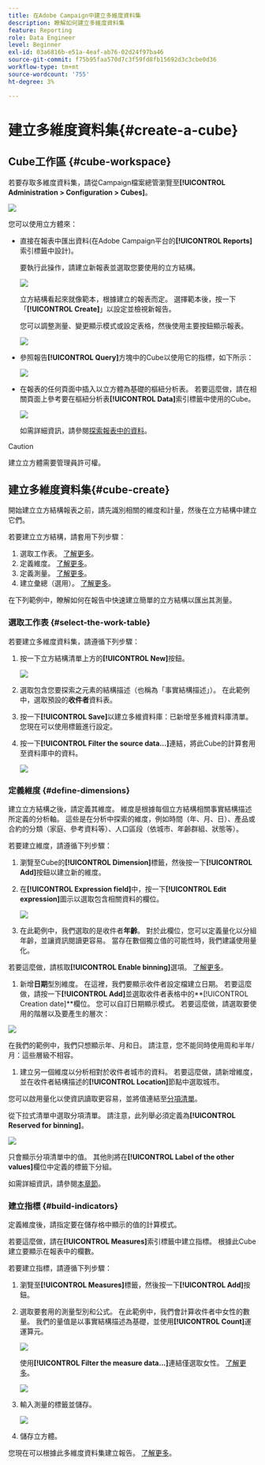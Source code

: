```yaml
---
title: 在Adobe Campaign中建立多維度資料集
description: 瞭解如何建立多維度資料集
feature: Reporting
role: Data Engineer
level: Beginner
exl-id: 03a6816b-e51a-4eaf-ab76-02d24f97ba46
source-git-commit: f75b95faa570d7c3f59fd8fb15692d3c3cbe0d36
workflow-type: tm+mt
source-wordcount: '755'
ht-degree: 3%

---
```


# 建立多維度資料集{#create-a-cube}

## Cube工作區 {#cube-workspace}

若要存取多維度資料集，請從Campaign檔案總管瀏覽至&#x200B;**[!UICONTROL Administration > Configuration > Cubes]**。

![](assets/cube-node.png)

您可以使用立方體來：

* 直接在報表中匯出資料(在Adobe Campaign平台的&#x200B;**[!UICONTROL Reports]**&#x200B;索引標籤中設計)。

  要執行此操作，請建立新報表並選取您要使用的立方結構。

  ![](assets/create-new-cube.png)

  立方結構看起來就像範本，根據建立的報表而定。 選擇範本後，按一下「**[!UICONTROL Create]**」以設定並檢視新報告。

  您可以調整測量、變更顯示模式或設定表格，然後使用主要按鈕顯示報表。

  ![](assets/display-cube-table.png)

* 參照報告&#x200B;**[!UICONTROL Query]**&#x200B;方塊中的Cube以使用它的指標，如下所示：

  ![](assets/cube-report-query.png)

* 在報表的任何頁面中插入以立方體為基礎的樞紐分析表。 若要這麼做，請在相關頁面上參考要在樞紐分析表&#x200B;**[!UICONTROL Data]**&#x200B;索引標籤中使用的Cube。

  ![](assets/cube-in-a-report.png)

  如需詳細資訊，請參閱[探索報表中的資料](cube-tables.md#explore-the-data-in-a-report)。


>[!CAUTION]
>
>建立立方體需要管理員許可權。
>

## 建立多維度資料集{#cube-create}

開始建立立方結構報表之前，請先識別相關的維度和計量，然後在立方結構中建立它們。

若要建立立方結構，請套用下列步驟：

1. 選取工作表。 [了解更多](#select-the-work-table)。
1. 定義維度。 [了解更多](#define-dimensions)。
1. 定義測量。 [了解更多](#build-indicators)。
1. 建立彙總（選用）。 [了解更多](customize-cubes.md#calculate-and-use-aggregates)。

在下列範例中，瞭解如何在報告中快速建立簡單的立方結構以匯出其測量。

### 選取工作表 {#select-the-work-table}

若要建立多維度資料集，請遵循下列步驟：

1. 按一下立方結構清單上方的&#x200B;**[!UICONTROL New]**&#x200B;按鈕。

   ![](assets/create-a-cube.png)

1. 選取包含您要探索之元素的結構描述（也稱為「事實結構描述」）。 在此範例中，選取預設的&#x200B;**收件者**&#x200B;資料表。
1. 按一下&#x200B;**[!UICONTROL Save]**&#x200B;以建立多維資料庫：已新增至多維資料庫清單。 您現在可以使用標籤進行設定。

1. 按一下&#x200B;**[!UICONTROL Filter the source data...]**&#x200B;連結，將此Cube的計算套用至資料庫中的資料。

   ![](assets/cube-filter-source.png)

### 定義維度 {#define-dimensions}

建立立方結構之後，請定義其維度。 維度是根據每個立方結構相關事實結構描述所定義的分析軸。 這些是在分析中探索的維度，例如時間（年、月、日）、產品或合約的分類（家庭、參考資料等）、人口區段（依城市、年齡群組、狀態等）。

若要建立維度，請遵循下列步驟：

1. 瀏覽至Cube的&#x200B;**[!UICONTROL Dimension]**&#x200B;標籤，然後按一下&#x200B;**[!UICONTROL Add]**&#x200B;按鈕以建立新的維度。
1. 在&#x200B;**[!UICONTROL Expression field]**&#x200B;中，按一下&#x200B;**[!UICONTROL Edit expression]**&#x200B;圖示以選取包含相關資料的欄位。

   ![](assets/cube-add-dimension.png)

1. 在此範例中，我們選取的是收件者&#x200B;**年齡**。 對於此欄位，您可以定義量化以分組年齡，並讓資訊閱讀更容易。 當存在數個獨立值的可能性時，我們建議使用量化。

若要這麼做，請核取&#x200B;**[!UICONTROL Enable binning]**&#x200B;選項。 [了解更多](customize-cubes.md#data-binning)。

1. 新增&#x200B;**日期**&#x200B;型別維度。 在這裡，我們要顯示收件者設定檔建立日期。 若要這麼做，請按一下&#x200B;**[!UICONTROL Add]**&#x200B;並選取收件者表格中的&#x200B;**[!UICONTROL Creation date]**欄位。
您可以自訂日期顯示模式。 若要這麼做，請選取要使用的階層以及要產生的層次：

![](assets/cube-date-dimension.png)

在我們的範例中，我們只想顯示年、月和日。 請注意，您不能同時使用周和半年/月：這些層級不相容。

1. 建立另一個維度以分析相對於收件者城市的資料。 若要這麼做，請新增維度，並在收件者結構描述的&#x200B;**[!UICONTROL Location]**&#x200B;節點中選取城市。

您可以啟用量化以使資訊讀取更容易，並將值連結至[分項清單](../config/enumerations.md)。

從下拉式清單中選取分項清單。 請注意，此列舉必須定義為&#x200B;**[!UICONTROL Reserved for binning]**。

![](assets/cube-dimension-with-enum.png)

只會顯示分項清單中的值。 其他則將在&#x200B;**[!UICONTROL Label of the other values]**&#x200B;欄位中定義的標籤下分組。

如需詳細資訊，請參閱[本章節](customize-cubes.md#dynamically-manage-bins)。

### 建立指標 {#build-indicators}

定義維度後，請指定要在儲存格中顯示的值的計算模式。

若要這麼做，請在&#x200B;**[!UICONTROL Measures]**&#x200B;索引標籤中建立指標。 根據此Cube建立要顯示在報表中的欄數。

若要建立指標，請遵循下列步驟：

1. 瀏覽至&#x200B;**[!UICONTROL Measures]**&#x200B;標籤，然後按一下&#x200B;**[!UICONTROL Add]**&#x200B;按鈕。
1. 選取要套用的測量型別和公式。 在此範例中，我們會計算收件者中女性的數量。 我們的量值是以事實結構描述為基礎，並使用&#x200B;**[!UICONTROL Count]**&#x200B;運運算元。

   ![](assets/cube-new-measure.png)

   使用&#x200B;**[!UICONTROL Filter the measure data...]**&#x200B;連結僅選取女性。 [了解更多](customize-cubes.md#define-measures)。

   ![](assets/cube-filter-measure-data.png)

1. 輸入測量的標籤並儲存。

   ![](assets/cube-save-measure.png)

1. 儲存立方體。


您現在可以根據此多維度資料集建立報告。 [了解更多](cube-tables.md)。
